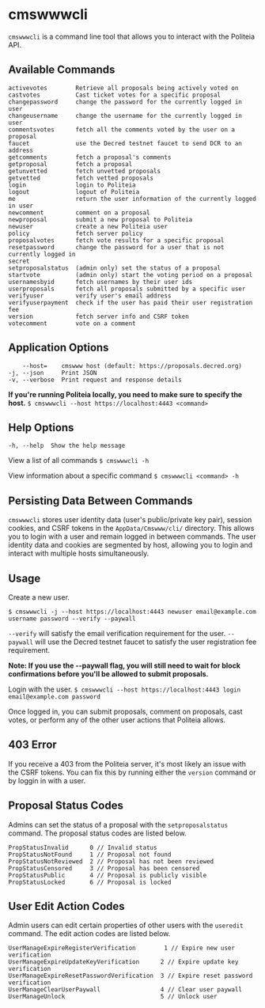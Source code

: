 # cmswwwcli

`cmswwwcli` is a command line tool that allows you to interact with the Politeia API.

## Available Commands
```
activevotes        Retrieve all proposals being actively voted on
castvotes          Cast ticket votes for a specific proposal
changepassword     change the password for the currently logged in user
changeusername     change the username for the currently logged in user
commentsvotes      fetch all the comments voted by the user on a proposal
faucet             use the Decred testnet faucet to send DCR to an address
getcomments        fetch a proposal's comments
getproposal        fetch a proposal
getunvetted        fetch unvetted proposals
getvetted          fetch vetted proposals
login              login to Politeia
logout             logout of Politeia
me                 return the user information of the currently logged in user
newcomment         comment on a proposal
newproposal        submit a new proposal to Politeia
newuser            create a new Politeia user
policy             fetch server policy
proposalvotes      fetch vote results for a specific proposal
resetpassword      change the password for a user that is not currently logged in
secret
setproposalstatus  (admin only) set the status of a proposal
startvote          (admin only) start the voting period on a proposal
usernamesbyid      fetch usernames by their user ids
userproposals      fetch all proposals submitted by a specific user
verifyuser         verify user's email address
verifyuserpayment  check if the user has paid their user registration fee
version            fetch server info and CSRF token
votecomment        vote on a comment
```

## Application Options
```
    --host=    cmswww host (default: https://proposals.decred.org)
-j, --json     Print JSON
-v, --verbose  Print request and response details

```

**If you're running Politeia locally, you need to make sure to specify the host.**
`$ cmswwwcli --host https://localhost:4443 <command>`

## Help Options
`-h, --help  Show the help message`

View a list of all commands
`$ cmswwwcli -h`

View information about a specific command
`$ cmswwwcli <command> -h`

## Persisting Data Between Commands
`cmswwwcli` stores  user identity data (user's public/private key pair), session cookies, and CSRF tokens in the `AppData/Cmswww/cli/` directory.  This allows you to login with a user and remain logged in between commands.  The user identity data and cookies are segmented by host, allowing you to login and interact with multiple hosts simultaneously.

## Usage

Create a new user.
```
$ cmswwwcli -j --host https://localhost:4443 newuser email@example.com username password --verify --paywall
```
`--verify` will satisfy the email verification requirement for the user.
`--paywall` will use the Decred testnet faucet to satisfy the user registration fee requirement.

**Note: If you use the --paywall flag, you will still need to wait for block confirmations before you'll be allowed to submit proposals.**

Login with the user.
`$ cmswwwcli --host https://localhost:4443 login email@example.com password`

Once logged in, you can submit proposals, comment on proposals, cast votes, or perform any of the other user actions that Politeia allows.

## 403 Error
If you receive a 403 from the Politeia server, it's most likely an issue with the CSRF tokens.  You can fix this by running either the `version` command or by loggin in with a user.

## Proposal Status Codes
Admins can set the status of a proposal with the `setproposalstatus` command.  The proposal status codes are listed below.

```
PropStatusInvalid      0 // Invalid status
PropStatusNotFound     1 // Proposal not found
PropStatusNotReviewed  2 // Proposal has not been reviewed
PropStatusCensored     3 // Proposal has been censored
PropStatusPublic       4 // Proposal is publicly visible
PropStatusLocked       6 // Proposal is locked
```

## User Edit Action Codes
Admin users can edit certain properties of other users with the `useredit` command.  The edit action codes are listed below.

```
UserManageExpireRegisterVerification        1 // Expire new user verification
UserManageExpireUpdateKeyVerification      2 // Expire update key verification
UserManageExpireResetPasswordVerification  3 // Expire reset password verification
UserManageClearUserPaywall                 4 // Clear user paywall
UserManageUnlock                           5 // Unlock user
```
